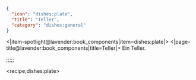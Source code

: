 ```json
{
  "icon": "dishes:plate",
  "title": "Teller",
  "category": "dishes:general"
}
```

<|item-spotlight@lavender:book_components|item=dishes:plate|>
<|page-title@lavender:book_components|title=Teller|>
Ein Teller.

;;;;;

<recipe;dishes:plate>

